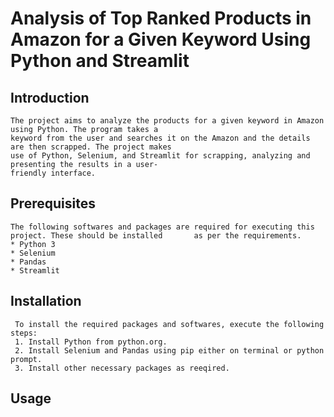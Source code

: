 # Analysis of Top Ranked Products in Amazon for a Given Keyword Using Python and Streamlit
## Introduction
  	The project aims to analyze the products for a given keyword in Amazon using Python. The program takes a 
    keyword from the user and searches it on the Amazon and the details are then scrapped. The project makes 
    use of Python, Selenium, and Streamlit for scrapping, analyzing and presenting the results in a user- 
    friendly interface.
## Prerequisites
    The following softwares and packages are required for executing this project. These should be installed       as per the requirements.
    * Python 3
    * Selenium
    * Pandas
    * Streamlit
## Installation
     To install the required packages and softwares, execute the following steps:
     1. Install Python from python.org.
     2. Install Selenium and Pandas using pip either on terminal or python prompt.
     3. Install other necessary packages as reeqired.
## Usage

